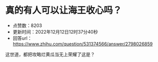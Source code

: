 # 真的有人可以让海王收心吗？
- 点赞数：8203
- 更新时间：2022年12月12日12时37分40秒
- 回答url：https://www.zhihu.com/question/531374566/answer/2798026859
<body>
 <p data-pid="ZDDS-OyU">这世道，都把攻略烂黄瓜当无上荣耀了这是？</p>
</body>